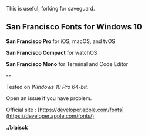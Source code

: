 This is useful, forking for saveguard.

## San Francisco Fonts for Windows 10

__San Francisco Pro__ for iOS, macOS, and tvOS

__San Francisco Compact__ for watchOS 

__San Francisco Mono__ for Terminal and Code Editor 

--

Tested on _Windows 10 Pro 64-bit_. 
 
Open an issue if you have problem. 

Official site : [https://developer.apple.com/fonts](https://developer.apple.com/fonts/)

__./blaisck__
